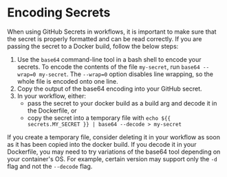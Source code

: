 # Encoding Secrets

When using GitHub Secrets in workflows, it is important to make sure that the secret is properly formatted and can be read correctly. If you are passing the secret to a Docker build, follow the below steps:

1. Use the `base64` command-line tool in a bash shell to encode your secrets. To encode the contents of the file `my-secret`, run `base64 --wrap=0 my-secret`. The `--wrap=0` option disables line wrapping, so the whole file is encoded onto one line.
2. Copy the output of the base64 encoding into your GitHub secret.
3. In your workflow, either:
    * pass the secret to your docker build as a build arg and decode it in the Dockerfile, or
    * copy the secret into a temporary file with `echo ${{ secrets.MY_SECRET }} | base64 --decode > my-secret`

If you create a temporary file, consider deleting it in your workflow as soon as it has been copied into the docker build. If you decode it in your Dockerfile, you may need to try variations of the base64 tool depending on your container's OS. For example, certain version may support only the `-d` flag and not the `--decode` flag.

